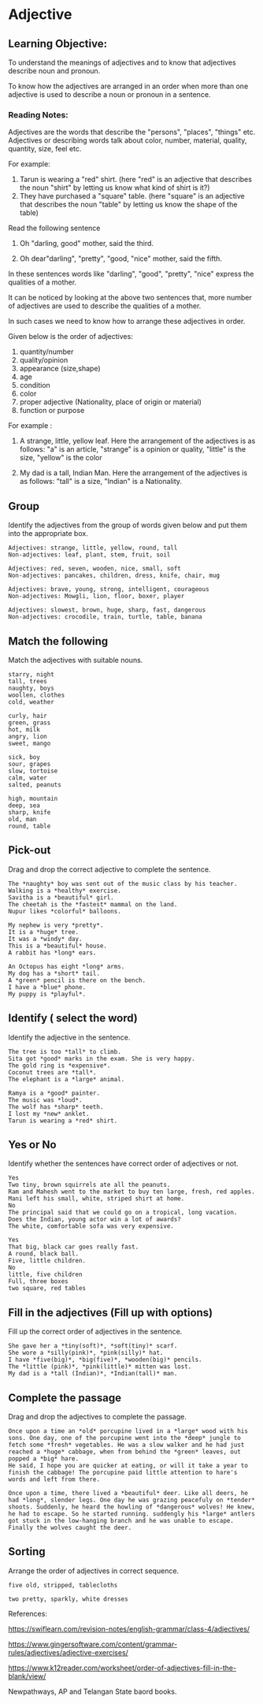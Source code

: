 # Adjective

## Learning Objective: 

To understand the meanings of adjectives and to know that adjectives describe noun and pronoun.

To know how the adjectives are arranged in an order when more than one adjective is used to describe a noun or pronoun in a sentence. 


### Reading Notes: 
Adjectives are the words that describe the "persons", "places", "things" etc. Adjectives or describing words talk about color, number, material, quality, quantity, size, feel etc. 

For example: 
1. Tarun is wearing a "red" shirt. (here "red" is an adjective that describes the noun "shirt" by letting us know what kind of shirt is it?)
2. They have purchased a "square" table. (here "square" is an adjective that describes the noun "table" by letting us know the shape of the table)

Read the following sentence

1. Oh "darling, good" mother, said the third.

2. Oh dear"darling", "pretty", "good, "nice" mother, said the fifth.

In these sentences words like "darling", "good", "pretty", "nice" express the qualities of a mother.

It can be noticed by looking at the above two sentences that, more number of adjectives are used to describe the qualities of a mother. 

In such cases we need to know how to arrange these adjectives in order. 

Given below is the order of adjectives: 

1. quantity/number
2. quality/opinion
3. appearance (size,shape)
4. age
5. condition
6. color
7. proper adjective (Nationality, place of origin or material)
8. function or purpose

For example : 

1. A strange, little, yellow leaf. 
Here the arrangement of the adjectives is as follows: "a" is an article, "strange" is a opinion or quality, "little" is the size, "yellow" is the color 

2. My dad is a tall, Indian Man.
Here the arrangement of the adjectives is as follows: "tall" is a size, "Indian" is a Nationality.



## Group 

Identify the adjectives from the group of words given below and put them into the appropriate box.

```
Adjectives: strange, little, yellow, round, tall
Non-adjectives: leaf, plant, stem, fruit, soil
```

```
Adjectives: red, seven, wooden, nice, small, soft
Non-adjectives: pancakes, children, dress, knife, chair, mug
```

```
Adjectives: brave, young, strong, intelligent, courageous
Non-adjectives: Mowgli, lion, floor, boxer, player
```

```
Adjectives: slowest, brown, huge, sharp, fast, dangerous
Non-adjectives: crocodile, train, turtle, table, banana
```

## Match the following 

Match the adjectives with suitable nouns.

```
starry, night
tall, trees
naughty, boys
woollen, clothes
cold, weather
```

```
curly, hair
green, grass
hot, milk
angry, lion
sweet, mango
```

```
sick, boy
sour, grapes
slow, tortoise
calm, water
salted, peanuts
```

```
high, mountain
deep, sea
sharp, knife
old, man
round, table
```

## Pick-out 

Drag and drop the correct adjective to complete the sentence.

```
The *naughty* boy was sent out of the music class by his teacher.
Walking is a *healthy* exercise.
Savitha is a *beautiful* girl.
The cheetah is the *fastest* mammal on the land.
Nupur likes *colorful* balloons.
```

```
My nephew is very *pretty*.
It is a *huge* tree.
It was a *windy* day.
This is a *beautiful* house.
A rabbit has *long* ears.
```

```
An Octopus has eight *long* arms.
My dog has a *short* tail.
A *green* pencil is there on the bench.
I have a *blue* phone.
My puppy is *playful*.
```

## Identify ( select the word)

Identify the adjective in the sentence.

```
The tree is too *tall* to climb.
Sita got *good* marks in the exam. She is very happy.
The gold ring is *expensive*.
Coconut trees are *tall*.
The elephant is a *large* animal.
```

```
Ramya is a *good* painter.
The music was *loud*.
The wolf has *sharp* teeth.
I lost my *new* anklet.
Tarun is wearing a *red* shirt.
```

## Yes or No

Identify whether the sentences have correct order of adjectives or not.

```
Yes
Two tiny, brown squirrels ate all the peanuts.
Ram and Mahesh went to the market to buy ten large, fresh, red apples.
Mani left his small, white, striped shirt at home.
No
The principal said that we could go on a tropical, long vacation.
Does the Indian, young actor win a lot of awards?
The white, comfortable sofa was very expensive.
```

```
Yes
That big, black car goes really fast.
A round, black ball.
Five, little children.
No
little, five children
Full, three boxes
two square, red tables
```


##  Fill in the adjectives (Fill up with options)

Fill up the correct order of adjectives in the sentence.

```
She gave her a *tiny(soft)*, *soft(tiny)* scarf.
She wore a *silly(pink)*, *pink(silly)* hat.
I have *five(big)*, *big(five)*, *wooden(big)* pencils.
The *little (pink)*, *pink(little)* mitten was lost.
My dad is a *tall (Indian)*, *Indian(tall)* man.
```

## Complete the passage 
Drag and drop the adjectives to complete the passage.

```
Once upon a time an *old* porcupine lived in a *large* wood with his sons. One day, one of the porcupine went into the *deep* jungle to fetch some *fresh* vegetables. He was a slow walker and he had just reached a *huge* cabbage, when from behind the *green* leaves, out popped a *big* hare.
He said, I hope you are quicker at eating, or will it take a year to finish the cabbage! The porcupine paid little attention to hare's words and left from there. 
```

```
Once upon a time, there lived a *beautiful* deer. Like all deers, he had *long*, slender legs. One day he was grazing peacefuly on *tender* shoots. Suddenly, he heard the howling of *dangerous* wolves! He knew, he had to escape. So he started running. suddengly his *large* antlers got stuck in the low-hanging branch and he was unable to escape. Finally the wolves caught the deer.
```

## Sorting

Arrange the order of adjectives in correct sequence.

```
five old, stripped, tablecloths
```
```
two pretty, sparkly, white dresses
```

References:


https://swiflearn.com/revision-notes/english-grammar/class-4/adjectives/

https://www.gingersoftware.com/content/grammar-rules/adjectives/adjective-exercises/

https://www.k12reader.com/worksheet/order-of-adjectives-fill-in-the-blank/view/

Newpathways, AP and Telangan State baord books.






























